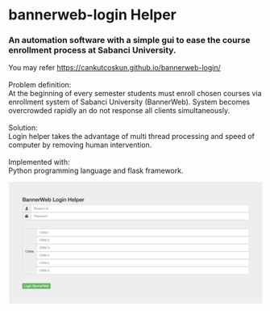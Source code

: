 # bannerweb-login Helper

### An automation software with a simple gui to ease the course enrollment process at Sabanci University.<br>
You may refer https://cankutcoskun.github.io/bannerweb-login/<br><br> 
Problem definition: <br>At the beginning of every semester students must enroll chosen courses via enrollment system of Sabanci University (BannerWeb). System becomes overcrowded rapidly an do not response all clients simultaneously. 
<br><br>Solution:<br>
Login helper takes the advantage of multi thread processing and speed of computer by removing human intervention.<br> <br>Implemented with: <br>Python programming language and flask framework.<br>

![alt text](gui.png?raw=true "Title")
